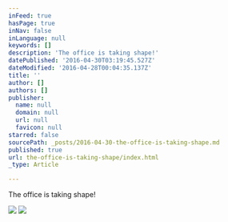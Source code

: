 ```yaml
---
inFeed: true
hasPage: true
inNav: false
inLanguage: null
keywords: []
description: 'The office is taking shape!'
datePublished: '2016-04-30T03:19:45.527Z'
dateModified: '2016-04-28T00:04:35.137Z'
title: ''
author: []
authors: []
publisher:
  name: null
  domain: null
  url: null
  favicon: null
starred: false
sourcePath: _posts/2016-04-30-the-office-is-taking-shape.md
published: true
url: the-office-is-taking-shape/index.html
_type: Article

---
```

The office is taking shape!

  
  
![](https://the-grid-user-content.s3-us-west-2.amazonaws.com/01529041-8300-4205-967e-60ce5038ba60.jpg)
![](https://the-grid-user-content.s3-us-west-2.amazonaws.com/264e9c20-cd53-4ffb-9ee0-a3fa8d4c7a11.jpg)